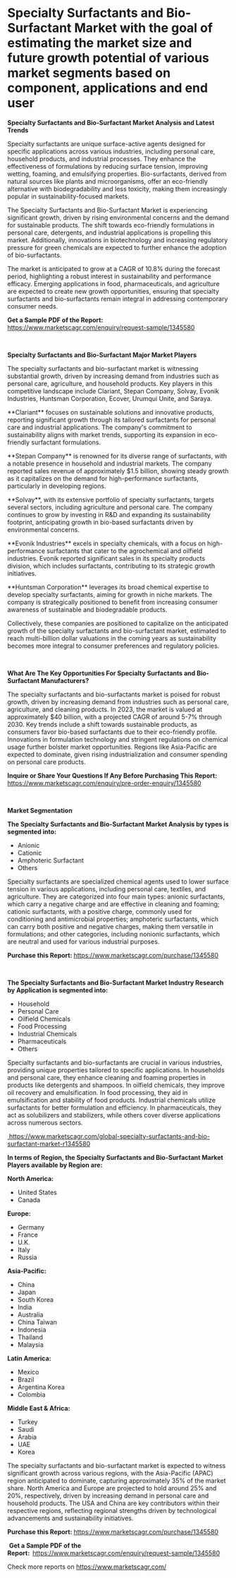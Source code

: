 <p><h1>Specialty Surfactants and Bio-Surfactant Market with the goal of estimating the market size and future growth potential of various market segments based on component, applications and end user</h1></p><p><strong>Specialty Surfactants and Bio-Surfactant Market Analysis and Latest Trends</strong></p>
<p><p>Specialty surfactants are unique surface-active agents designed for specific applications across various industries, including personal care, household products, and industrial processes. They enhance the effectiveness of formulations by reducing surface tension, improving wetting, foaming, and emulsifying properties. Bio-surfactants, derived from natural sources like plants and microorganisms, offer an eco-friendly alternative with biodegradability and less toxicity, making them increasingly popular in sustainability-focused markets.</p><p>The Specialty Surfactants and Bio-Surfactant Market is experiencing significant growth, driven by rising environmental concerns and the demand for sustainable products. The shift towards eco-friendly formulations in personal care, detergents, and industrial applications is propelling this market. Additionally, innovations in biotechnology and increasing regulatory pressure for green chemicals are expected to further enhance the adoption of bio-surfactants. </p><p>The market is anticipated to grow at a CAGR of 10.8% during the forecast period, highlighting a robust interest in sustainability and performance efficacy. Emerging applications in food, pharmaceuticals, and agriculture are expected to create new growth opportunities, ensuring that specialty surfactants and bio-surfactants remain integral in addressing contemporary consumer needs.</p></p>
<p><strong>Get a Sample PDF of the Report:&nbsp;</strong> <a href="https://www.marketscagr.com/enquiry/request-sample/1345580?utm_campaign=1126&utm_medium=2&utm_source=Github&utm_content=ia&utm_term=03042025&utm_id=specialty-surfactants-and-bio-surfactant">https://www.marketscagr.com/enquiry/request-sample/1345580</a></p>
<p>&nbsp;</p>
<p><strong>Specialty Surfactants and Bio-Surfactant Major Market Players</strong></p>
<p><p>The specialty surfactants and bio-surfactant market is witnessing substantial growth, driven by increasing demand from industries such as personal care, agriculture, and household products. Key players in this competitive landscape include Clariant, Stepan Company, Solvay, Evonik Industries, Huntsman Corporation, Ecover, Urumqui Unite, and Saraya.</p><p>**Clariant** focuses on sustainable solutions and innovative products, reporting significant growth through its tailored surfactants for personal care and industrial applications. The company's commitment to sustainability aligns with market trends, supporting its expansion in eco-friendly surfactant formulations.</p><p>**Stepan Company** is renowned for its diverse range of surfactants, with a notable presence in household and industrial markets. The company reported sales revenue of approximately $1.5 billion, showing steady growth as it capitalizes on the demand for high-performance surfactants, particularly in developing regions.</p><p>**Solvay**, with its extensive portfolio of specialty surfactants, targets several sectors, including agriculture and personal care. The company continues to grow by investing in R&D and expanding its sustainability footprint, anticipating growth in bio-based surfactants driven by environmental concerns.</p><p>**Evonik Industries** excels in specialty chemicals, with a focus on high-performance surfactants that cater to the agrochemical and oilfield industries. Evonik reported significant sales in its specialty products division, which includes surfactants, contributing to its strategic growth initiatives.</p><p>**Huntsman Corporation** leverages its broad chemical expertise to develop specialty surfactants, aiming for growth in niche markets. The company is strategically positioned to benefit from increasing consumer awareness of sustainable and biodegradable products.</p><p>Collectively, these companies are positioned to capitalize on the anticipated growth of the specialty surfactants and bio-surfactant market, estimated to reach multi-billion dollar valuations in the coming years as sustainability becomes more integral to consumer preferences and regulatory policies.</p></p>
<p>&nbsp;</p>
<p><strong>What Are The Key Opportunities For Specialty Surfactants and Bio-Surfactant Manufacturers?</strong></p>
<p><p>The specialty surfactants and bio-surfactants market is poised for robust growth, driven by increasing demand from industries such as personal care, agriculture, and cleaning products. In 2023, the market is valued at approximately $40 billion, with a projected CAGR of around 5-7% through 2030. Key trends include a shift towards sustainable products, as consumers favor bio-based surfactants due to their eco-friendly profile. Innovations in formulation technology and stringent regulations on chemical usage further bolster market opportunities. Regions like Asia-Pacific are expected to dominate, given rising industrialization and consumer spending on personal care products.</p></p>
<p><strong>Inquire or Share Your Questions If Any Before Purchasing This Report:</strong> <a href="https://www.marketscagr.com/enquiry/pre-order-enquiry/1345580?utm_campaign=1126&utm_medium=2&utm_source=Github&utm_content=ia&utm_term=03042025&utm_id=specialty-surfactants-and-bio-surfactant">https://www.marketscagr.com/enquiry/pre-order-enquiry/1345580</a></p>
<p>&nbsp;</p>
<p><strong>Market Segmentation</strong></p>
<p><strong>The Specialty Surfactants and Bio-Surfactant Market Analysis by types is segmented into:</strong></p>
<p><ul><li>Anionic</li><li>Cationic</li><li>Amphoteric Surfactant</li><li>Others</li></ul></p>
<p><p>Specialty surfactants are specialized chemical agents used to lower surface tension in various applications, including personal care, textiles, and agriculture. They are categorized into four main types: anionic surfactants, which carry a negative charge and are effective in cleaning and foaming; cationic surfactants, with a positive charge, commonly used for conditioning and antimicrobial properties; amphoteric surfactants, which can carry both positive and negative charges, making them versatile in formulations; and other categories, including nonionic surfactants, which are neutral and used for various industrial purposes.</p></p>
<p><strong>Purchase this Report:&nbsp;</strong><a href="https://www.marketscagr.com/purchase/1345580?utm_campaign=1126&utm_medium=2&utm_source=Github&utm_content=ia&utm_term=03042025&utm_id=specialty-surfactants-and-bio-surfactant">https://www.marketscagr.com/purchase/1345580</a></p>
<p>&nbsp;</p>
<p><strong>The Specialty Surfactants and Bio-Surfactant Market Industry Research by Application is segmented into:</strong></p>
<p><ul><li>Household</li><li>Personal Care</li><li>Oilfield Chemicals</li><li>Food Processing</li><li>Industrial Chemicals</li><li>Pharmaceuticals</li><li>Others</li></ul></p>
<p><p>Specialty surfactants and bio-surfactants are crucial in various industries, providing unique properties tailored to specific applications. In households and personal care, they enhance cleaning and foaming properties in products like detergents and shampoos. In oilfield chemicals, they improve oil recovery and emulsification. In food processing, they aid in emulsification and stability of food products. Industrial chemicals utilize surfactants for better formulation and efficiency. In pharmaceuticals, they act as solubilizers and stabilizers, while others cover diverse applications across numerous sectors.</p></p>
<p><a href="https://www.marketscagr.com/global-specialty-surfactants-and-bio-surfactant-market-r1345580?utm_campaign=1126&utm_medium=2&utm_source=Github&utm_content=ia&utm_term=03042025&utm_id=specialty-surfactants-and-bio-surfactant">&nbsp;https://www.marketscagr.com/global-specialty-surfactants-and-bio-surfactant-market-r1345580</a></p>
<p><strong>In terms of Region, the Specialty Surfactants and Bio-Surfactant Market Players available by Region are:</strong></p>
<p>
    <p> <strong> North America: </strong>
        <ul>
            <li>United States</li>
            <li>Canada</li>
        </ul>
        </p> 
    <p> <strong> Europe: </strong>
        <ul>
            <li>Germany</li>
            <li>France</li>
            <li>U.K.</li>
            <li>Italy</li>
            <li>Russia</li>
        </ul>
        </p> 
    <p> <strong> Asia-Pacific: </strong>
        <ul>
            <li>China</li>
            <li>Japan</li>
            <li>South Korea</li>
            <li>India</li>
            <li>Australia</li>
            <li>China Taiwan</li>
            <li>Indonesia</li>
            <li>Thailand</li>
            <li>Malaysia</li>
        </ul>
        </p> 
    <p> <strong> Latin America: </strong>
        <ul>
            <li>Mexico</li>
            <li>Brazil</li>
            <li>Argentina Korea</li>
            <li>Colombia</li>
        </ul>
        </p> 
    <p> <strong> Middle East & Africa: </strong>
        <ul>
            <li>Turkey</li>
            <li>Saudi</li>
            <li>Arabia</li>
            <li>UAE</li>
            <li>Korea</li>
        </ul>
    </p>
    </p>
<p><p>The specialty surfactants and bio-surfactant market is expected to witness significant growth across various regions, with the Asia-Pacific (APAC) region anticipated to dominate, capturing approximately 35% of the market share. North America and Europe are projected to hold around 25% and 20%, respectively, driven by increasing demand in personal care and household products. The USA and China are key contributors within their respective regions, reflecting regional strengths driven by technological advancements and sustainability initiatives.</p></p>
<p><strong>Purchase this Report: </strong><a href="https://www.marketscagr.com/purchase/1345580?utm_campaign=1126&utm_medium=2&utm_source=Github&utm_content=ia&utm_term=03042025&utm_id=specialty-surfactants-and-bio-surfactant">https://www.marketscagr.com/purchase/1345580</a></p>
<p>&nbsp;<strong>Get a Sample PDF of the Report:&nbsp;&nbsp;</strong><a href="https://www.marketscagr.com/enquiry/request-sample/1345580?utm_campaign=1126&utm_medium=2&utm_source=Github&utm_content=ia&utm_term=03042025&utm_id=specialty-surfactants-and-bio-surfactant">https://www.marketscagr.com/enquiry/request-sample/1345580</a></p>
<p><strong></strong></p>
<p>Check more reports on <a href="https://www.marketscagr.com/?utm_campaign=1126&utm_medium=2&utm_source=Github&utm_content=ia&utm_term=03042025&utm_id=specialty-surfactants-and-bio-surfactant">https://www.marketscagr.com/</a></p>